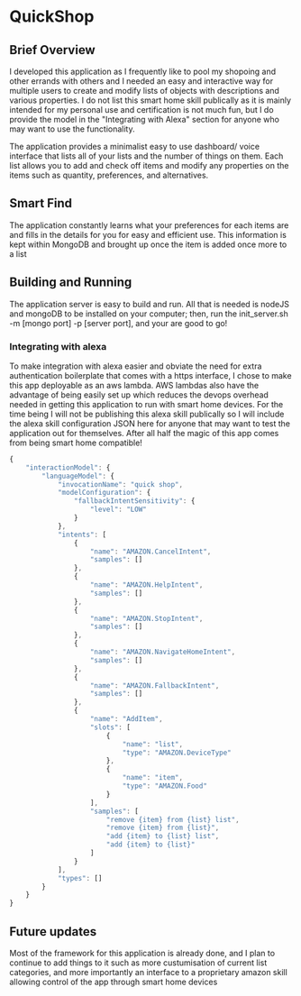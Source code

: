 # QuickShop

## Brief Overview
I developed this application as I frequently like to pool my shopoing and other errands with others and I needed an easy and interactive way for multiple users to create and modify lists of objects with descriptions and various properties. I do not list this smart home skill publically as it is mainly intended for my personal use and certification is not much fun, but I do provide the model in the "Integrating with Alexa" section for anyone who may want to use the functionality.

The application provides a minimalist easy to use dashboard/ voice interface that lists all of your lists and the number of things on them. Each list allows you to add and check off items and modify any properties on the items such as quantity, preferences, and alternatives.

## Smart Find
The application constantly learns what your preferences for each items are and fills in the details for you for easy and efficient use. This information is kept within MongoDB and brought up once the item is added once more to a list

## Building and Running 
The application server is easy to build and run. All that is needed is nodeJS and mongoDB to be installed on your computer; then, run the init_server.sh -m [mongo port] -p [server port], and your are good to go!

### Integrating with alexa
To make integration with alexa easier and obviate the need for extra authentication boilerplate that comes with a https interface, I chose to make this app deployable as an aws lambda. AWS lambdas also have the advantage of being easily set up which reduces the devops overhead needed in getting this application to run with smart home devices. For the time being I will not be publishing this alexa skill publically so I will include the alexa skill configuration JSON here for anyone that may want to test the application out for themselves. After all half the magic of this app comes from being smart home compatible!

```js script
{
    "interactionModel": {
        "languageModel": {
            "invocationName": "quick shop",
            "modelConfiguration": {
                "fallbackIntentSensitivity": {
                    "level": "LOW"
                }
            },
            "intents": [
                {
                    "name": "AMAZON.CancelIntent",
                    "samples": []
                },
                {
                    "name": "AMAZON.HelpIntent",
                    "samples": []
                },
                {
                    "name": "AMAZON.StopIntent",
                    "samples": []
                },
                {
                    "name": "AMAZON.NavigateHomeIntent",
                    "samples": []
                },
                {
                    "name": "AMAZON.FallbackIntent",
                    "samples": []
                },
                {
                    "name": "AddItem",
                    "slots": [
                        {
                            "name": "list",
                            "type": "AMAZON.DeviceType"
                        },
                        {
                            "name": "item",
                            "type": "AMAZON.Food"
                        }
                    ],
                    "samples": [
                        "remove {item} from {list} list",
                        "remove {item} from {list}",
                        "add {item} to {list} list",
                        "add {item} to {list}"
                    ]
                }
            ],
            "types": []
        }
    }
}
```

## Future updates
Most of the framework for this application is already done, and I plan to continue to add things to it such as more custumisation of current list categories, and more importantly an interface to a proprietary amazon skill allowing control of the app through smart home devices

